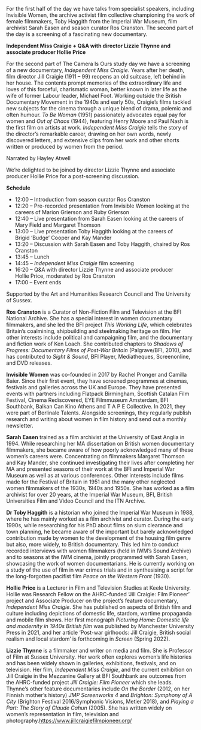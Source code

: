 

For the first half of the day we have talks from specialist speakers, including Invisible Women, the archive activist film collective championing the work of female filmmakers, Toby Haggith from the Imperial War Museum, film archivist Sarah Easen and season curator Ros Cranston. The second part of the day is a screening of a fascinating new documentary.

**Independent Miss Craigie + Q&A with director Lizzie Thynne and associate producer Hollie Price**

For the second part of The Camera Is Ours study day we have a screening of a new documentary, _Independent Miss Craigie_. Years after her death, film director Jill Craigie (1911 – 99) reopens an old suitcase, left behind in her house. The contents prompt memories of the extraordinary life and loves of this forceful, charismatic woman, better known in later life as the wife of former Labour leader, Michael Foot. Working outside the British Documentary Movement in the 1940s and early 50s, Craigie’s films tackled new subjects for the cinema through a unique blend of drama, polemic and often humour.  _To Be Woman_ (1951) passionately advocates equal pay for women and _Out of Chaos_ (1944), featuring Henry Moore and Paul Nash is the first film on artists at work. _Independent Miss Craigie_ tells the story of the director’s remarkable career, drawing on her own words, newly discovered letters, and extensive clips from her work and other shorts written or produced by women from  the period.

Narrated by Hayley Atwell

We’re delighted to be joined by director Lizzie Thynne and associate producer Hollie Price for a post-screening discussion.

**Schedule**

-   12:00 – Introduction from season curator Ros Cranston
-   12:20 – Pre-recorded presentation from Invisible Women looking at the careers of Marion Grierson and Ruby Grierson
-   12:40 – Live presentation from Sarah Easen looking at the careers of Mary Field and Margaret Thomson
-   13:00 – Live presentation Toby Haggith looking at the careers of  
    Brigid ‘Budge’ Cooper and Kay Mander
-   13:20 – Discussion with Sarah Easen and Toby Haggith, chaired by Ros Cranston
-   13:45 – Lunch
-   14:45 – _Independent Miss Craigie_ film screening
-   16:20 – Q&A with director Lizzie Thynne and associate producer  
    Hollie Price, moderated by Ros Cranston
-   17:00 – Event ends

Supported by the Art and Humanities Research Council and  The University of Sussex.

**Ros**  **Cranston** is a Curator of Non-Fiction Film and Television at the BFI National Archive. She has a special interest in women documentary filmmakers, and she led the BFI project _This Working Life_, which celebrates Britain’s coalmining, shipbuilding and steelmaking heritage on film. Her other interests include political and campaigning film, and the documentary and fiction work of Ken Loach.  She contributed chapters to _Shadows of Progress: Documentary Films of Post-War Britain_ (Palgrave/BFI, 2010), and has contributed to _Sight & Sound_, BFI Player, Mediatheques, Screenonline, and DVD releases.

**Invisible**  **Women** was co-founded in 2017 by Rachel Pronger and Camilla Baier. Since their first event, they have screened programmes at cinemas, festivals and galleries across the UK and Europe. They have presented events with partners including Flatpack Birmingham, Scottish Catalan Film Festival, Cinema Rediscovered, EYE Filmmuseum Amsterdam, BFI Southbank, Balkan Can Kino Athens and T A P E Collective. In 2021, they were part of Berlinale Talents. Alongside screenings, they regularly publish research and writing about women in film history and send out a monthly newsletter.

**Sarah**  **Easen**  trained as a film archivist at the University of East Anglia in 1994. While researching her MA dissertation on British women documentary filmmakers, she became aware of how poorly acknowledged many of these women’s careers were. Concentrating on filmmakers Margaret Thomson and Kay Mander, she continued investigating their lives after completing her MA and presented seasons of their work at the BFI and Imperial War Museum as well as at various conferences. Other interests include films made for the Festival of Britain in 1951 and the many other neglected women filmmakers of the 1930s, 1940s and 1950s. She has worked as a film archivist for over 20 years, at the Imperial War Museum, BFI, British Universities Film and Video Council and the ITN Archive.

**Dr Toby Haggith** is a historian who joined the Imperial War Museum in 1988, where he has mainly worked as a film archivist and curator. During the early 1990s, while researching for his PhD about films on slum clearance and town planning, he became aware of the important but barely acknowledged contribution made by women to the development of the housing film genre but also, more widely, to British documentary. This led him to conduct recorded interviews with women filmmakers (held in IWM’s Sound Archive) and to seasons at the IWM cinema, jointly programmed with Sarah Easen, showcasing the work of women documentarians. He is currently working on a study of the use of film in war crimes trials and in synthesising a script for the long-forgotten pacifist film _Peace on the Western Front_ (1930).

**Hollie**  **Price**  is a Lecturer in Film and Television Studies at Keele University.  
Hollie was Research Fellow on the AHRC-funded ‘Jill Craigie: Film Pioneer’ project and Associate Producer on the project’s feature documentary, _Independent Miss Craigie_. She has published on aspects of British film and culture including depictions of domestic life, stardom, wartime propaganda and mobile film shows. Her first monograph _Picturing Home: Domestic life and modernity in 1940s British film_ was published by Manchester University Press in 2021, and her article ‘Post-war girlhoods: Jill Craigie, British social realism and local stardom’ is forthcoming in _Screen_ (Spring 2022).

**Lizzie  Thynne** is a filmmaker and writer on media and film. She is Professor of Film at Sussex University. Her work often explores women’s life histories and has been widely shown in galleries, exhibitions, festivals, and on television. Her film, _Independent Miss Craigie_, and the current exhibition on Jill Craigie in the Mezzanine Gallery at BFI Southbank  are outcomes from the AHRC-funded project _Jill Craigie: Film Pioneer_ which she leads. Thynne’s other feature documentaries include _On the Border_ (2012, on her Finnish mother’s history) _JMP Screenworks 4_ and _Brighton: Symphony of A City_ (Brighton Festival 2016/Symphonic Visions, Metier 2018), and _Playing a Part: The Story of Claude Cahun_ (2005). She has written widely on women’s representation in film, television and photography.https://www.jillcraigiefilmpioneer.org/
<br><br>
<!--stackedit_data:
eyJoaXN0b3J5IjpbLTE4ODE0MDY0MTddfQ==
-->